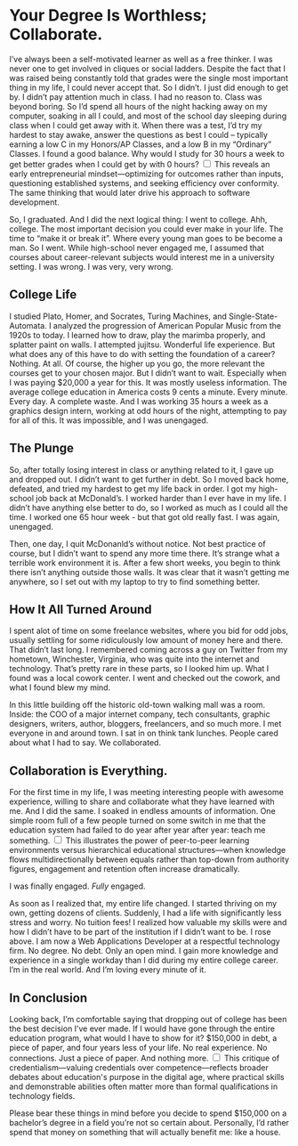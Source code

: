 # Your Degree Is Worthless; Collaborate.

  I’ve always been a self\-motivated learner as well as a free thinker. I was never one to get involved in cliques or social ladders. Despite the fact that I was raised being constantly told that grades were the single most important thing in my life, I could never accept that. So I didn’t. I just did enough to get by. I didn’t pay attention much in class. I had no reason to. Class was beyond boring. So I’d spend all hours of the night hacking away on my computer, soaking in all I could, and most of the school day sleeping during class when I could get away with it. When there was a test, I’d try my hardest to stay awake, answer the questions as best I could – typically earning a low C in my Honors/AP Classes, and a low B in my “Ordinary” Classes. I found a good balance. Why would I study for 30 hours a week to get better grades when I could get by with 0 hours?<label for="sn-optimization" class="margin-toggle sidenote-number"></label>
<input type="checkbox" id="sn-optimization" class="margin-toggle"/>
<span class="sidenote">This reveals an early entrepreneurial mindset—optimizing for outcomes rather than inputs, questioning established systems, and seeking efficiency over conformity. The same thinking that would later drive his approach to software development.</span>

 So, I graduated. And I did the next logical thing: I went to college. Ahh, college. The most important decision you could ever make in your life. The time to “make it or break it”. Where every young man goes to be become a man. So I went. While high\-school never engaged me, I assumed that courses about career\-relevant subjects would interest me in a university setting. I was wrong. I was very, very wrong.

 ## College Life

 I studied Plato, Homer, and Socrates, Turing Machines, and Single\-State\-Automata. I analyzed the progression of American Popular Music from the 1920s to today. I learned how to draw, play the marimba properly, and splatter paint on walls. I attempted jujitsu. Wonderful life experience. But what does any of this have to do with setting the foundation of a career? Nothing. At all. Of course, the higher up you go, the more relevant the courses get to your chosen major. But I didn’t want to wait. Especially when I was paying $20,000 a year for this. It was mostly useless information. The average college education in America costs 9 cents a minute. Every minute. Every day. A complete waste. And I was working 35 hours a week as a graphics design intern, working at odd hours of the night, attempting to pay for all of this. It was impossible, and I was unengaged.

 ## The Plunge

 So, after totally losing interest in class or anything related to it, I gave up and dropped out. I didn’t want to get further in debt. So I moved back home, defeated, and tried my hardest to get my life back in order. I got my high\-school job back at McDonald’s. I worked harder than I ever have in my life. I didn’t have anything else better to do, so I worked as much as I could all the time. I worked one 65 hour week \- but that got old really fast. I was again, unengaged.

 Then, one day, I quit McDonanld’s without notice. Not best practice of course, but I didn’t want to spend any more time there. It’s strange what a terrible work environment it is. After a few short weeks, you begin to think there isn’t anything outside those walls. It was clear that it wasn’t getting me anywhere, so I set out with my laptop to try to find something better.

 ## How It All Turned Around

 I spent alot of time on some freelance websites, where you bid for odd jobs, usually settling for some ridiculously low amount of money here and there. That didn’t last long. I remembered coming across a guy on Twitter from my hometown, Winchester, Virginia, who was quite into the internet and technology. That’s pretty rare in these parts, so I looked him up. What I found was a local cowork center. I went and checked out the cowork, and what I found blew my mind.

 In this little building off the historic old\-town walking mall was a room. Inside: the COO of a major internet company, tech consultants, graphic designers, writers, author, bloggers, freelancers, and so much more. I met everyone in and around town. I sat in on think tank lunches. People cared about what I had to say. We collaborated.

 ## Collaboration is Everything.

 For the first time in my life, I was meeting interesting people with awesome experience, willing to share and collaborate what they have learned with me. And I did the same. I soaked in endless amounts of information. One simple room full of a few people turned on some switch in me that the education system had failed to do year after year after year: teach me something.<label for="sn-peer-learning" class="margin-toggle sidenote-number"></label>
<input type="checkbox" id="sn-peer-learning" class="margin-toggle"/>
<span class="sidenote">This illustrates the power of peer-to-peer learning environments versus hierarchical educational structures—when knowledge flows multidirectionally between equals rather than top-down from authority figures, engagement and retention often increase dramatically.</span>

 I was finally engaged. *Fully* engaged.

 As soon as I realized that, my entire life changed. I started thriving on my own, getting dozens of clients. Suddenly, I had a life with significantly less stress and worry. No tuition fees! I realized how valuable my skills were and how I didn’t have to be part of the institution if I didn’t want to be. I rose above. I am now a Web Applications Developer at a respectful technology firm. No degree. No debt. Only an open mind. I gain more knowledge and experience in a single workday than I did during my entire college career. I’m in the real world. And I’m loving every minute of it.

 ## In Conclusion

 Looking back, I’m comfortable saying that dropping out of college has been the best decision I’ve ever made. If I would have gone through the entire education program, what would I have to show for it? $150,000 in debt, a piece of paper, and four years less of your life. No real experience. No connections. Just a piece of paper. And nothing more.<label for="sn-credentialism" class="margin-toggle sidenote-number"></label>
<input type="checkbox" id="sn-credentialism" class="margin-toggle"/>
<span class="sidenote">This critique of credentialism—valuing credentials over competence—reflects broader debates about education's purpose in the digital age, where practical skills and demonstrable abilities often matter more than formal qualifications in technology fields.</span>

 Please bear these things in mind before you decide to spend $150,000 on a bachelor’s degree in a field you’re not so certain about. Personally, I’d rather spend that money on something that will actually benefit me: like a house.

  